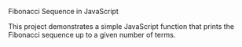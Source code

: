Fibonacci Sequence in JavaScript

This project demonstrates a simple JavaScript function that prints the Fibonacci sequence up to a given number of terms.